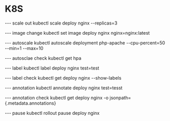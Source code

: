 # K8S
--- scale out
kubectl scale deploy nginx --replicas=3

--- image change
kubectl set image deploy nginx nginx=nginx:latest

--- autoscale
kubectl autoscale deployment php-apache --cpu-percent=50 --min=1 --max=10

--- autosclae check
kubectl get hpa

--- label 
kubectl label deploy nginx test=test

--- label check
kubectl get deploy nginx --show-labels

--- annotation
kubectl annotate deploy nginx test=tesst

--- annotation check
kubectl get deploy nginx -o jsonpath={.metadata.annotations}

--- pause
kubectl rollout pause deploy nginx